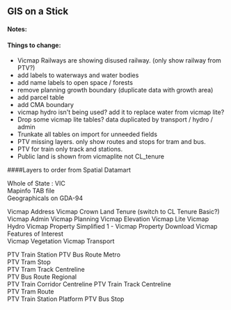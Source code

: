 ## GIS on a Stick

#### Notes:

#### Things to change:

* Vicmap Railways are showing disused railway. (only show railway from PTV?)
* add labels to waterways and water bodies
* add name labels to open space / forests
* remove planning growth boundary (duplicate data with growth area)
* add parcel table
* add CMA boundary
* vicmap hydro isn't being used? add it to replace water from vicmap lite?
* Drop some vicmap lite tables? data duplicated by transport / hydro / admin
* Trunkate all tables on import for unneeded fields
* PTV missing layers. only show routes and stops for tram and bus.
* PTV for train only track and stations.
* Public land is shown from vicmaplite not CL_tenure





####Layers to order from Spatial Datamart

Whole of State : VIC 	
Mapinfo TAB file 	
Geographicals on GDA-94


Vicmap Address 
Vicmap Crown Land Tenure (switch to CL Tenure Basic?)
Vicmap Admin 
Vicmap Planning 
Vicmap Elevation 
Vicmap Lite 
Vicmap Hydro 
Vicmap Property Simplified 1 - Vicmap Property 	Download
Vicmap Features of Interest 	
Vicmap Vegetation 
Vicmap Transport 


PTV Train Station 
PTV Bus Route Metro 	
PTV Tram Stop 	
PTV Tram Track Centreline 	
PTV Bus Route Regional 	
PTV Train Corridor Centreline 
PTV Train Track Centreline 	
PTV Tram Route 	
PTV Train Station Platform 
PTV Bus Stop